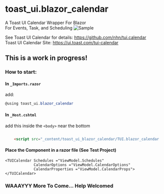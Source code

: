 # toast_ui.blazor_calendar
A Toast UI Calendar Wrapper For Blazor  
For Events, Task, and Scheduling
![Sample](https://github.com/gismofx/toast_ui.blazor_calendar/blob/main/Sample.JPG?raw=true)

See Toast UI Calendar for details:
https://github.com/nhn/tui.calendar  
Toast UI Calendar Site:
https://ui.toast.com/tui-calendar


## This is a work in progress!

### How to start:

#### In `_Imports.razor` 
add: 
```c#
@using toast_ui.blazor_calendar
```

#### In `_Host.cshtml` 
add this inside the `<body>` near the bottom 
```html

    <script src="_content/toast_ui_blazor_calendar/TUI.blazor_calendar.min.js"></script> 
```

#### Place the Component in a razor file (See Test Project)
```razor
<TUICalendar Schedules ="ViewModel.Schedules" 
             CalendarOptions ="ViewModel.CalendarOptions" 
             CalendarProperties ="ViewModel.CalendarProps"></TUICalendar>
```


### WAAAYYY More To Come... Help Welcomed

